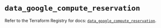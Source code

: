 # `data_google_compute_reservation`

Refer to the Terraform Registry for docs: [`data_google_compute_reservation`](https://registry.terraform.io/providers/hashicorp/google/6.18.0/docs/data-sources/compute_reservation).
